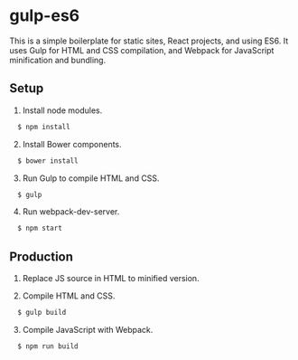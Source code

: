 # gulp-es6

This is a simple boilerplate for static sites, React projects, and using ES6.  It uses Gulp for HTML and CSS compilation, and Webpack for JavaScript minification and bundling.

## Setup

1. Install node modules.
  ```js
    $ npm install
  ```
  
2. Install Bower components.
  ```js
    $ bower install
  ```
  
3. Run Gulp to compile HTML and CSS.
  ```js
    $ gulp
  ```
  
4. Run webpack-dev-server.
  ```js
    $ npm start
  ```

## Production

1. Replace JS source in HTML to minified version.

2. Compile HTML and CSS.
  ```js
    $ gulp build
  ```

3. Compile JavaScript with Webpack.
  ```js
    $ npm run build
  ```
